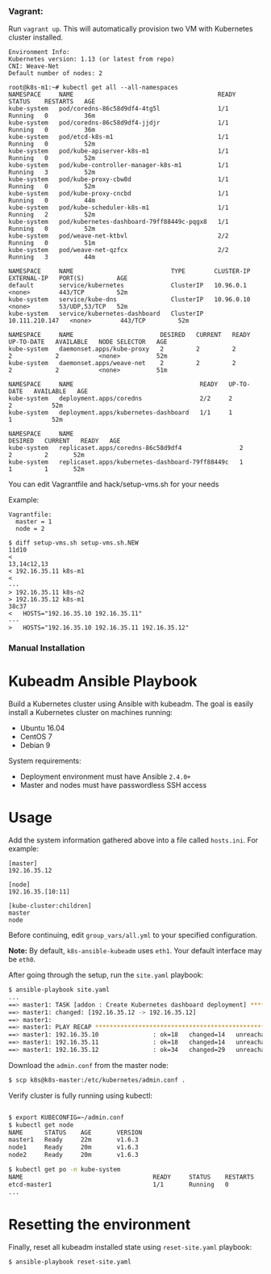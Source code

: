 ### Vagrant:

Run `vagrant up`. This will automatically provision two VM with Kubernetes cluster installed.

```
Environment Info:
Kubernetes version: 1.13 (or latest from repo)
CNI: Weave-Net
Default number of nodes: 2

root@k8s-m1:~# kubectl get all --all-namespaces
NAMESPACE     NAME                                        READY   STATUS    RESTARTS   AGE
kube-system   pod/coredns-86c58d9df4-4tg5l                1/1     Running   0          36m
kube-system   pod/coredns-86c58d9df4-jjdjr                1/1     Running   0          36m
kube-system   pod/etcd-k8s-m1                             1/1     Running   0          52m
kube-system   pod/kube-apiserver-k8s-m1                   1/1     Running   0          52m
kube-system   pod/kube-controller-manager-k8s-m1          1/1     Running   3          52m
kube-system   pod/kube-proxy-cbw8d                        1/1     Running   0          52m
kube-system   pod/kube-proxy-cncbd                        1/1     Running   0          44m
kube-system   pod/kube-scheduler-k8s-m1                   1/1     Running   2          52m
kube-system   pod/kubernetes-dashboard-79ff88449c-pqgx8   1/1     Running   0          52m
kube-system   pod/weave-net-ktbvl                         2/2     Running   0          51m
kube-system   pod/weave-net-qzfcx                         2/2     Running   3          44m

NAMESPACE     NAME                           TYPE        CLUSTER-IP       EXTERNAL-IP   PORT(S)         AGE
default       service/kubernetes             ClusterIP   10.96.0.1        <none>        443/TCP         52m
kube-system   service/kube-dns               ClusterIP   10.96.0.10       <none>        53/UDP,53/TCP   52m
kube-system   service/kubernetes-dashboard   ClusterIP   10.111.210.147   <none>        443/TCP         52m

NAMESPACE     NAME                        DESIRED   CURRENT   READY   UP-TO-DATE   AVAILABLE   NODE SELECTOR   AGE
kube-system   daemonset.apps/kube-proxy   2         2         2       2            2           <none>          52m
kube-system   daemonset.apps/weave-net    2         2         2       2            2           <none>          51m

NAMESPACE     NAME                                   READY   UP-TO-DATE   AVAILABLE   AGE
kube-system   deployment.apps/coredns                2/2     2            2           52m
kube-system   deployment.apps/kubernetes-dashboard   1/1     1            1           52m

NAMESPACE     NAME                                              DESIRED   CURRENT   READY   AGE
kube-system   replicaset.apps/coredns-86c58d9df4                2         2         2       52m
kube-system   replicaset.apps/kubernetes-dashboard-79ff88449c   1         1         1       52m

```
You can edit Vagrantfile and hack/setup-vms.sh for your needs

Example:
```
Vagrantfile: 
  master = 1
  node = 2

$ diff setup-vms.sh setup-vms.sh.NEW 
11d10
< 
13,14c12,13
< 192.16.35.11 k8s-m1
< 
---
> 192.16.35.11 k8s-n2
> 192.16.35.12 k8s-m1
38c37
<   HOSTS="192.16.35.10 192.16.35.11"
---
>   HOSTS="192.16.35.10 192.16.35.11 192.16.35.12"
```

### Manual Installation

# Kubeadm Ansible Playbook

Build a Kubernetes cluster using Ansible with kubeadm. The goal is easily install a Kubernetes cluster on machines running:

  - Ubuntu 16.04
  - CentOS 7
  - Debian 9

System requirements:

  - Deployment environment must have Ansible `2.4.0+`
  - Master and nodes must have passwordless SSH access

# Usage

Add the system information gathered above into a file called `hosts.ini`. For example:
```
[master]
192.16.35.12

[node]
192.16.35.[10:11]

[kube-cluster:children]
master
node
```

Before continuing, edit `group_vars/all.yml` to your specified configuration.

**Note:**  By default, `k8s-ansible-kubeadm` uses `eth1`. Your default interface may be `eth0`.

After going through the setup, run the `site.yaml` playbook:

```sh
$ ansible-playbook site.yaml
...
==> master1: TASK [addon : Create Kubernetes dashboard deployment] **************************
==> master1: changed: [192.16.35.12 -> 192.16.35.12]
==> master1:
==> master1: PLAY RECAP *********************************************************************
==> master1: 192.16.35.10               : ok=18   changed=14   unreachable=0    failed=0
==> master1: 192.16.35.11               : ok=18   changed=14   unreachable=0    failed=0
==> master1: 192.16.35.12               : ok=34   changed=29   unreachable=0    failed=0
```

Download the `admin.conf` from the master node:

```sh
$ scp k8s@k8s-master:/etc/kubernetes/admin.conf .
```

Verify cluster is fully running using kubectl:

```sh

$ export KUBECONFIG=~/admin.conf
$ kubectl get node
NAME      STATUS    AGE       VERSION
master1   Ready     22m       v1.6.3
node1     Ready     20m       v1.6.3
node2     Ready     20m       v1.6.3

$ kubectl get po -n kube-system
NAME                                    READY     STATUS    RESTARTS   AGE
etcd-master1                            1/1       Running   0          23m
...
```

# Resetting the environment

Finally, reset all kubeadm installed state using `reset-site.yaml` playbook:

```sh
$ ansible-playbook reset-site.yaml
```
